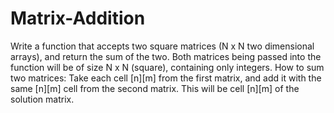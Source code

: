 # Matrix-Addition
Write a function that accepts two square matrices (N x N two dimensional arrays), and return the sum of the two. Both matrices being passed into the function will be of size N x N (square), containing only integers.  How to sum two matrices:  Take each cell [n][m] from the first matrix, and add it with the same [n][m] cell from the second matrix. This will be cell [n][m] of the solution matrix.
